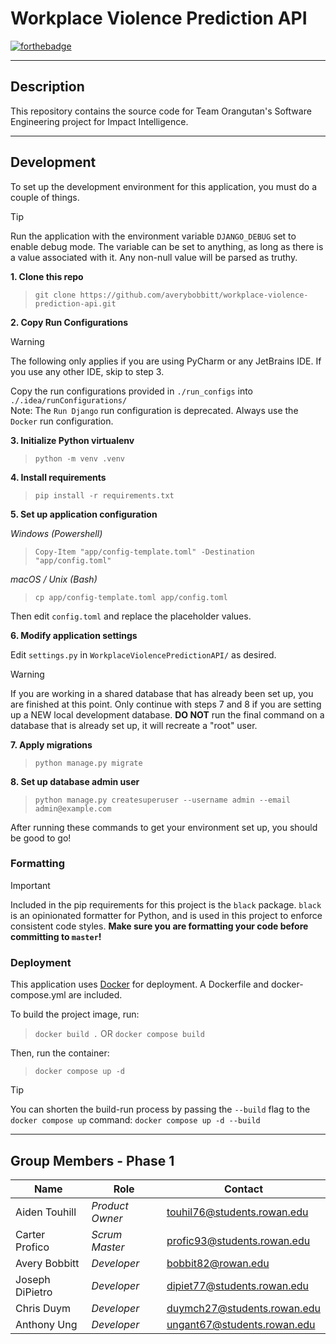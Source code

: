 # Workplace Violence Prediction API

[![forthebadge](https://forthebadge.com/images/badges/made-with-python.svg)](https://forthebadge.com)

---

## Description

This repository contains the source code for Team Orangutan's Software Engineering project for Impact Intelligence.

---

## Development

To set up the development environment for this application, you must do a couple of things.

> [!TIP]
> Run the application with the environment variable `DJANGO_DEBUG` set to enable debug mode. The variable can be set
> to anything, as long as there is a value associated with it. Any non-null value will be parsed as truthy.

**1. Clone this repo**
> `git clone https://github.com/averybobbitt/workplace-violence-prediction-api.git`

**2. Copy Run Configurations**
> [!WARNING]
> The following only applies if you are using PyCharm or any JetBrains IDE.
> If you use any other IDE, skip to step 3.

Copy the run configurations provided in `./run_configs` into `./.idea/runConfigurations/` \
Note: The `Run Django` run configuration is deprecated. Always use the `Docker` run configuration.

**3. Initialize Python virtualenv**
> `python -m venv .venv`

**4. Install requirements**
> `pip install -r requirements.txt`

**5. Set up application configuration**

_Windows (Powershell)_
> `Copy-Item "app/config-template.toml" -Destination "app/config.toml"`

_macOS / Unix (Bash)_
> `cp app/config-template.toml app/config.toml`

Then edit `config.toml` and replace the placeholder values.

**6. Modify application settings**

Edit `settings.py` in `WorkplaceViolencePredictionAPI/` as desired.

> [!WARNING]
> If you are working in a shared database that has already been set up, you are finished at this point.
> Only continue with steps 7 and 8 if you are setting up a NEW local development database.
> **DO NOT** run the final command on a database that is already set up, it will recreate a "root" user.

**7. Apply migrations**
> `python manage.py migrate`

**8. Set up database admin user**
> `python manage.py createsuperuser --username admin --email admin@example.com`

After running these commands to get your environment set up, you should be good to go!

### Formatting

> [!IMPORTANT]
> Included in the pip requirements for this project is the `black` package. `black` is an opinionated formatter for
> Python, and is used in this project to enforce consistent code styles. **Make sure you are formatting your code before
committing to `master`!**

### Deployment

This application uses [Docker](https://www.docker.com/) for deployment. A Dockerfile and docker-compose.yml are included.

To build the project image, run:
> `docker build .`
OR
> `docker compose build`

Then, run the container:
> `docker compose up -d`

> [!TIP]
> You can shorten the build-run process by passing the `--build` flag to the `docker compose up` command:
> `docker compose up -d --build`

---

## Group Members - Phase 1

| Name              | Role            | Contact                                                           |
|-------------------|-----------------|-------------------------------------------------------------------|
| Aiden Touhill     | *Product Owner* | [touhil76@students.rowan.edu](mailto:touhil76@students.rowan.edu) |
| Carter Profico    | *Scrum Master*  | [profic93@students.rowan.edu](mailto:profic93@students.rowan.edu) |
| Avery Bobbitt     | *Developer*     | [bobbit82@rowan.edu](mailto:bobbit82@rowan.edu)                   |
| Joseph DiPietro   | *Developer*     | [dipiet77@students.rowan.edu](mailto:dipiet77@students.rowan.edu) |
| Chris Duym        | *Developer*     | [duymch27@students.rowan.edu](mailto:duymch27@students.rowan.edu) |
| Anthony Ung       | *Developer*     | [ungant67@students.rowan.edu](mailto:ungant67@students.rowan.edu) |
